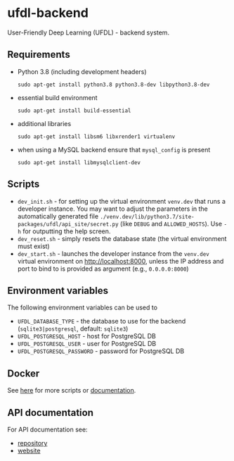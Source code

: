 # ufdl-backend
User-Friendly Deep Learning (UFDL) - backend system.

## Requirements

* Python 3.8 (including development headers)

  ```commandline
  sudo apt-get install python3.8 python3.8-dev libpython3.8-dev
  ```

* essential build environment

  ```commandline
  sudo apt-get install build-essential
  ```

* additional libraries

  ```commandline
  sudo apt-get install libsm6 libxrender1 virtualenv
  ```

* when using a MySQL backend ensure that `mysql_config` is present

  ```commandline
  sudo apt-get install libmysqlclient-dev
  ```


## Scripts

* `dev_init.sh` - for setting up the virtual environment `venv.dev` that runs a
  developer instance. You may want to adjust the parameters in the automatically 
  generated file `./venv.dev/lib/python3.7/site-packages/ufdl/api_site/secret.py`
  (like `DEBUG` and `ALLOWED_HOSTS`). Use `-h` for outputting the help screen.
* `dev_reset.sh` - simply resets the database state (the virtual environment must exist)
* `dev_start.sh` - launches the developer instance from the `venv.dev` virtual
  environment on [http://localhost:8000](http://localhost:8000), unless the IP
  address and port to bind to is provided as argument (e.g., `0.0.0.0:8000`)


## Environment variables

The following environment variables can be used to 

* `UFDL_DATABASE_TYPE` - the database to use for the backend (`sqlite3|postgresql`, default: `sqlite3`)
* `UFDL_POSTGRESQL_HOST` - host for PostgreSQL DB
* `UFDL_POSTGRESQL_USER` - user for PostgreSQL DB
* `UFDL_POSTGRESQL_PASSWORD` - password for PostgreSQL DB


## Docker

See [here](docker/) for more scripts or [documentation](https://ufdl.cms.waikato.ac.nz/getting-started/#docker-compose-docker).


## API documentation

For API documentation see:
* [repository](https://github.com/waikato-ufdl/ufdl-api)
* [website](https://waikato-ufdl.github.io/ufdl-api/)
